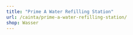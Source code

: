 ```yaml
---
title: "Prime A Water Refilling Station"
url: /cainta/prime-a-water-refilling-station/
shop: Wasser
---
```

